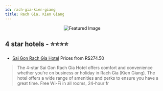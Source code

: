 ```yaml
---
id: rach-gia-kien-giang
title: Rach Gia, Kien Giang
---
```


<center><img src="https://i.travelapi.com/hotels/12000000/11530000/11528800/11528757/379e459c_z.jpg" alt="Featured Image" /></center>


##  4 star hotels - ⭐️⭐️⭐️⭐️

-    [Sai Gon Rach Gia Hotel](https://us.hurb.com/hotels/rach-gia/sai-gon-rach-gia-hotel-JNP-JP027637?cmp=18055) Prices from R$274.50
   > The 4-star Sai Gon Rach Gia Hotel offers comfort and convenience whether you&apos;re on business or holiday in Rach Gia (Kien Giang). The hotel offers a wide range of amenities and perks to ensure you have a great time. Free Wi-Fi in all rooms, 24-hour fr
